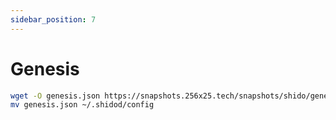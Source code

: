 ```yaml
---
sidebar_position: 7
---
```


# Genesis

```bash
wget -O genesis.json https://snapshots.256x25.tech/snapshots/shido/genesis.json --inet4-only
mv genesis.json ~/.shidod/config
```